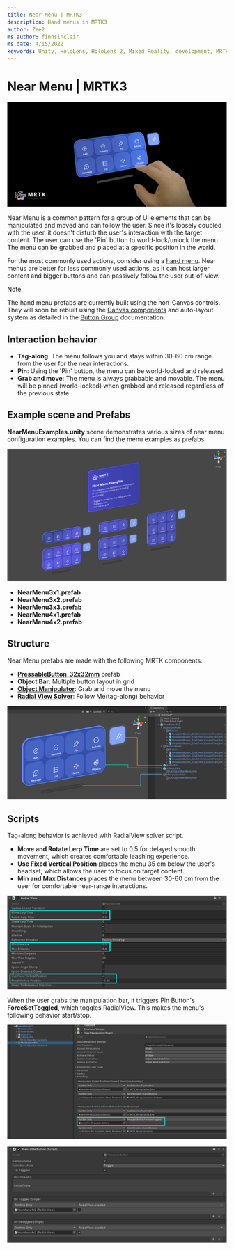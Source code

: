 ```yaml
---
title: Near Menu | MRTK3
description: Hand menus in MRTK3
author: Zee2
ms.author: finnsinclair
ms.date: 4/15/2022
keywords: Unity, HoloLens, HoloLens 2, Mixed Reality, development, MRTK, MRTK3, Near menu, UI
---
```


# Near Menu | MRTK3

![Near Menu](../../../mrtk3-overview/images/UXBuildingBlocks/MRTK_UX_v3_NearMenu.png)

Near Menu is a common pattern for a group of UI elements that can be manipulated and moved and can follow the user. Since it's loosely coupled with the user, it doesn't disturb the user's interaction with the target content. The user can use the 'Pin' button to world-lock/unlock the menu. The menu can be grabbed and placed at a specific position in the world.

For the most commonly used actions, consider using a [hand menu](hand-menu.md). Near menus are better for less commonly used actions, as it can host larger content and bigger buttons and can passively follow the user out-of-view.

> [!NOTE]
> The hand menu prefabs are currently built using the non-Canvas controls. They will soon be rebuilt using the [Canvas components](../../../mrtk3-uxcore/packages/uxcore/canvas-ui.md) and auto-layout system as detailed in the [Button Group](button-group.md) documentation.

## Interaction behavior

- **Tag-along**: The menu follows you and stays within 30-60 cm range from the user for the near interactions.
- **Pin**: Using the 'Pin' button, the menu can be world-locked and released.
- **Grab and move**: The menu is always grabbable and movable. The menu will be pinned (world-locked) when grabbed and released regardless of the previous state.

## Example scene and Prefabs

**NearMenuExamples.unity** scene demonstrates various sizes of near menu configuration examples. You can find the menu examples as prefabs.

![Near Menu Example Scene](../../../mrtk3-overview/images/UXBuildingBlocks/NearMenu/MRTK_Examples_NearMenu_Scene.png)

- **NearMenu3x1.prefab**
- **NearMenu3x2.prefab**
- **NearMenu3x3.prefab**
- **NearMenu4x1.prefab**
- **NearMenu4x2.prefab**

## Structure

Near Menu prefabs are made with the following MRTK components.

- [**PressableButton_32x32mm**](button.md) prefab
- **Object Bar**: Multiple button layout in grid
- [**Object Manipulator**](../../../mrtk3-spatialmanipulation/packages/spatialmanipulation/object-manipulator.md): Grab and move the menu
- [**Radial View Solver**](../../../mrtk3-spatialmanipulation/packages/spatialmanipulation/solvers/solver.md): Follow Me(tag-along) behavior

![Near Menu Prefab](../../../mrtk3-overview/images/UXBuildingBlocks/NearMenu/MRTK_UX_NearMenu_Structure.png)

## Scripts

Tag-along behavior is achieved with RadialView solver script.

- **Move and Rotate Lerp Time** are set to 0.5 for delayed smooth movement, which creates comfortable leashing experience.
- **Use Fixed Vertical Position** places the menu 35 cm below the user's headset, which allows the user to focus on target content. 
- **Min and Max Distances** places the menu between 30-60 cm from the user for comfortable near-range interactions.

![RadialView](../../../mrtk3-overview/images/UXBuildingBlocks/NearMenu/MRTK_UX_NearMenu_TagAlong.png)

When the user grabs the manipulation bar, it triggers Pin Button's **ForceSetToggled**, which toggles RadialView. This makes the menu's following behavior start/stop.

![Manipulation Bar 1](../../../mrtk3-overview/images/UXBuildingBlocks/NearMenu/MRTK_UX_NearMenu_Grabber.png)

![Manipulation Bar 2](../../../mrtk3-overview/images/UXBuildingBlocks/NearMenu/MRTK_UX_NearMenu_Pin.png)
